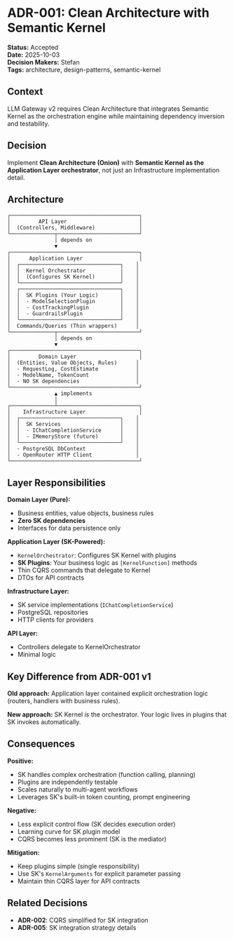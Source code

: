 # ADR-001: Clean Architecture with Semantic Kernel

**Status:** Accepted  
**Date:** 2025-10-03  
**Decision Makers:** Stefan  
**Tags:** architecture, design-patterns, semantic-kernel

## Context

LLM Gateway v2 requires Clean Architecture that integrates Semantic Kernel as the orchestration engine while maintaining dependency inversion and testability.

## Decision

Implement **Clean Architecture (Onion)** with **Semantic Kernel as the Application Layer orchestrator**, not just an Infrastructure implementation detail.

## Architecture

```
┌─────────────────────────────────────────┐
│         API Layer                       │
│  (Controllers, Middleware)              │
└──────────────┬──────────────────────────┘
               │ depends on
               ▼
┌─────────────────────────────────────────┐
│      Application Layer                  │
│  ┌────────────────────────────────┐    │
│  │  Kernel Orchestrator           │    │
│  │  (Configures SK Kernel)        │    │
│  └────────────────────────────────┘    │
│  ┌────────────────────────────────┐    │
│  │  SK Plugins (Your Logic)       │    │
│  │  - ModelSelectionPlugin        │    │
│  │  - CostTrackingPlugin          │    │
│  │  - GuardrailsPlugin            │    │
│  └────────────────────────────────┘    │
│  Commands/Queries (Thin wrappers)      │
└──────────────┬──────────────────────────┘
               │ depends on
               ▼
┌─────────────────────────────────────────┐
│         Domain Layer                    │
│  (Entities, Value Objects, Rules)      │
│  - RequestLog, CostEstimate            │
│  - ModelName, TokenCount               │
│  - NO SK dependencies                  │
└─────────────────────────────────────────┘
               ▲ implements
               │
┌──────────────┴──────────────────────────┐
│    Infrastructure Layer                 │
│  ┌────────────────────────────────┐    │
│  │  SK Services                   │    │
│  │  - IChatCompletionService      │    │
│  │  - IMemoryStore (future)       │    │
│  └────────────────────────────────┘    │
│  - PostgreSQL DbContext                │
│  - OpenRouter HTTP Client              │
└─────────────────────────────────────────┘
```

## Layer Responsibilities

**Domain Layer (Pure):**
- Business entities, value objects, business rules
- **Zero SK dependencies**
- Interfaces for data persistence only

**Application Layer (SK-Powered):**
- `KernelOrchestrator`: Configures SK Kernel with plugins
- **SK Plugins**: Your business logic as `[KernelFunction]` methods
- Thin CQRS commands that delegate to Kernel
- DTOs for API contracts

**Infrastructure Layer:**
- SK service implementations (`IChatCompletionService`)
- PostgreSQL repositories
- HTTP clients for providers

**API Layer:**
- Controllers delegate to KernelOrchestrator
- Minimal logic

## Key Difference from ADR-001 v1

**Old approach:** Application layer contained explicit orchestration logic (routers, handlers with business rules).

**New approach:** SK Kernel *is* the orchestrator. Your logic lives in plugins that SK invokes automatically.

## Consequences

**Positive:**
- SK handles complex orchestration (function calling, planning)
- Plugins are independently testable
- Scales naturally to multi-agent workflows
- Leverages SK's built-in token counting, prompt engineering

**Negative:**
- Less explicit control flow (SK decides execution order)
- Learning curve for SK plugin model
- CQRS becomes less prominent (SK is the mediator)

**Mitigation:**
- Keep plugins simple (single responsibility)
- Use SK's `KernelArguments` for explicit parameter passing
- Maintain thin CQRS layer for API contracts

## Related Decisions

- **ADR-002**: CQRS simplified for SK integration
- **ADR-005**: SK integration strategy details